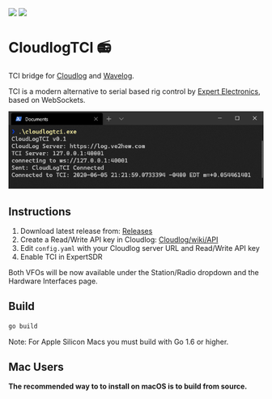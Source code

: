 [![](https://img.shields.io/github/v/release/anthonydiiorio/CloudlogTCI)](https://github.com/anthonydiiorio/CloudlogTCI/releases)
![](https://img.shields.io/github/license/anthonydiiorio/CloudlogTCI)

# CloudlogTCI 📻
TCI bridge for [Cloudlog](https://github.com/magicbug/Cloudlog) and [Wavelog](https://github.com/wavelog/wavelog).

TCI is a modern alternative to serial based rig control by [Expert Electronics](https://eesdr.com/en/), based on WebSockets. 

![Terminal](/screenshots/term.png)

## Instructions

1. Download latest release from: [Releases](https://github.com/tanilolli/CloudlogTCI/releases)
2. Create a Read/Write API key in Cloudlog: [Cloudlog/wiki/API](https://github.com/magicbug/Cloudlog/wiki/API)
3. Edit `config.yaml` with your Cloudlog server URL and Read/Write API key
4. Enable TCI in ExpertSDR

Both VFOs will be now available under the Station/Radio dropdown and the Hardware Interfaces page.

## Build

```bash
go build
```
Note: For Apple Silicon Macs you must build with Go 1.6 or higher.

## Mac Users

**The recommended way to to install on macOS is to build from source.**
